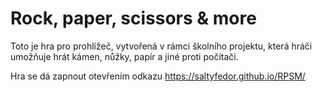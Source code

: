 # Rock, paper, scissors & more

Toto je hra pro prohlížeč, vytvořená v rámci školního projektu, která hráči umožňuje hrát kámen, nůžky, papír a jiné proti počítači.

Hra se dá zapnout otevřením odkazu https://saltyfedor.github.io/RPSM/
